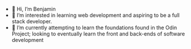 - 👋 Hi, I’m Benjamin
- 👀 I’m interested in learning web development and aspiring to be a full stack developer.
- 🌱 I’m currently attempting to learn the foundations found in the Odin Project; looking to eventually learn the front and back-ends of software development
<!---
benjaminhks/benjaminhks is a ✨ special ✨ repository because its `README.md` (this file) appears on your GitHub profile.
You can click the Preview link to take a look at your changes.
--->
